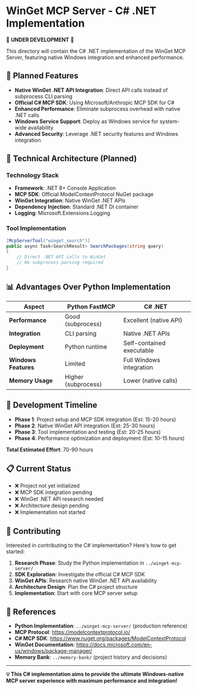 # WinGet MCP Server - C# .NET Implementation

🚧 **UNDER DEVELOPMENT** 🚧

This directory will contain the C# .NET implementation of the WinGet MCP Server, featuring native Windows integration and enhanced performance.

## 🎯 Planned Features

- **Native WinGet .NET API Integration**: Direct API calls instead of subprocess CLI parsing
- **Official C# MCP SDK**: Using Microsoft/Anthropic MCP SDK for C#
- **Enhanced Performance**: Eliminate subprocess overhead with native .NET calls
- **Windows Service Support**: Deploy as Windows service for system-wide availability
- **Advanced Security**: Leverage .NET security features and Windows integration

## 🔧 Technical Architecture (Planned)

### **Technology Stack**
- **Framework**: .NET 8+ Console Application
- **MCP SDK**: Official ModelContextProtocol NuGet package
- **WinGet Integration**: Native WinGet .NET APIs
- **Dependency Injection**: Standard .NET DI container
- **Logging**: Microsoft.Extensions.Logging

### **Tool Implementation**
```csharp
[McpServerTool("winget_search")]
public async Task<SearchResult> SearchPackages(string query)
{
    // Direct .NET API calls to WinGet
    // No subprocess parsing required
}
```

## 📊 Advantages Over Python Implementation

| Aspect | Python FastMCP | C# .NET |
|--------|----------------|---------|
| **Performance** | Good (subprocess) | Excellent (native API) |
| **Integration** | CLI parsing | Native .NET APIs |
| **Deployment** | Python runtime | Self-contained executable |
| **Windows Features** | Limited | Full Windows integration |
| **Memory Usage** | Higher (subprocess) | Lower (native calls) |

## 🚀 Development Timeline

- **Phase 1**: Project setup and MCP SDK integration (Est: 15-20 hours)
- **Phase 2**: Native WinGet API integration (Est: 25-30 hours)
- **Phase 3**: Tool implementation and testing (Est: 20-25 hours)
- **Phase 4**: Performance optimization and deployment (Est: 10-15 hours)

**Total Estimated Effort**: 70-90 hours

## 📋 Current Status

- ❌ Project not yet initialized
- ❌ MCP SDK integration pending
- ❌ WinGet .NET API research needed
- ❌ Architecture design pending
- ❌ Implementation not started

## 🤝 Contributing

Interested in contributing to the C# implementation? Here's how to get started:

1. **Research Phase**: Study the Python implementation in `../winget-mcp-server/`
2. **SDK Exploration**: Investigate the official C# MCP SDK
3. **WinGet APIs**: Research native WinGet .NET API availability
4. **Architecture Design**: Plan the C# project structure
5. **Implementation**: Start with core MCP server setup

## 🔗 References

- **Python Implementation**: `../winget-mcp-server/` (production reference)
- **MCP Protocol**: https://modelcontextprotocol.io/
- **C# MCP SDK**: https://www.nuget.org/packages/ModelContextProtocol
- **WinGet Documentation**: https://docs.microsoft.com/en-us/windows/package-manager/
- **Memory Bank**: `../memory-bank/` (project history and decisions)

---

**💡 This C# implementation aims to provide the ultimate Windows-native MCP server experience with maximum performance and integration!**
